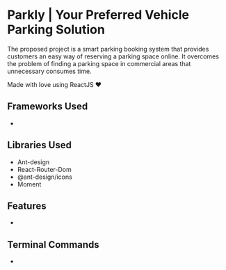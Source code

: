 # Parkly | Your Preferred Vehicle Parking Solution

The proposed project is a smart parking booking system that provides customers an easy
way of reserving a parking space online. It overcomes the problem of finding a parking
space in commercial areas that unnecessary consumes time.

Made with love using ReactJS ❤

## Frameworks Used

-

## Libraries Used

- Ant-design
- React-Router-Dom
- @ant-design/icons
- Moment

## Features

-

## Terminal Commands

-
